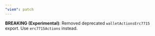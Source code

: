 ```yaml
---
"viem": patch
---
```


**BREAKING (Experimental)**: Removed deprecated `walletActionsErc7715` export. Use `erc7715Actions` instead.
